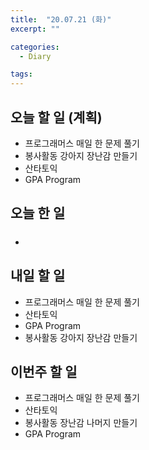 ```yaml
---
title:  "20.07.21 (화)"
excerpt: ""

categories:
  - Diary

tags:
---
```


## 오늘 할 일 (계획)

- 프로그래머스 매일 한 문제 풀기
- 봉사활동 강아지 장난감 만들기
- 산타토익
- GPA Program

## 오늘 한 일

- ##### 



## 내일 할 일

- 프로그래머스 매일 한 문제 풀기
- 산타토익
- GPA Program
- 봉사활동 강아지 장난감 만들기

## 이번주 할 일

- 프로그래머스 매일 한 문제 풀기
- 산타토익
- 봉사활동 장난감 나머지 만들기
- GPA Program
